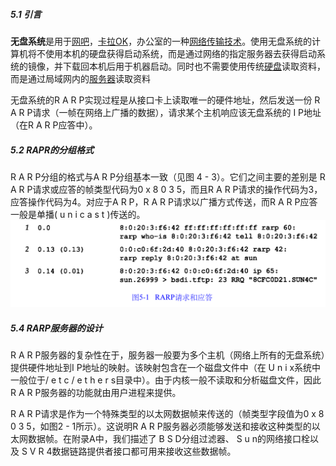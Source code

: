 ##### 5.1 引言

**无盘系统**是用于[网吧](https://baike.baidu.com/item/网吧)，[卡拉OK](https://baike.baidu.com/item/卡拉OK)，办公室的一种[网络传输技术](https://baike.baidu.com/item/网络传输技术)。使用无盘系统的计算机将不使用本机的硬盘获得启动系统，而是通过网络的指定服务器去获得启动系统的镜像，并下载回本机后用于机器启动。同时也不需要使用传统[硬盘](https://baike.baidu.com/item/硬盘)读取资料，而是通过局域网内的[服务器](https://baike.baidu.com/item/服务器)读取资料

无盘系统的R A R P实现过程是从接口卡上读取唯一的硬件地址，然后发送一份 R A R P请求（一帧在网络上广播的数据），请求某个主机响应该无盘系统的 I P地址（在R A R P应答中）。

##### 5.2 RAPR的分组格式

R A R P分组的格式与A R P分组基本一致（见图 4 - 3）。它们之间主要的差别是 R A R P请求或应答的帧类型代码为0 x 8 0 3 5，而且R A R P请求的操作代码为3，应答操作代码为4。对应于A R P，R A R P请求以广播方式传送，而R A R P应答一般是单播( u n i c a s t )传送的。
<img src="image-20210901142134411.png" alt="image-20210901142134411" style="zoom:50%;" />

##### 5.4 RARP服务器的设计

R A R P服务器的复杂性在于，服务器一般要为多个主机（网络上所有的无盘系统）提供硬件地址到I P地址的映射。该映射包含在一个磁盘文件中（在 U n i x系统中一般位于/ e t c / e t h e r s目录中）。由于内核一般不读取和分析磁盘文件，因此 R A R P服务器的功能就由用户进程来提供。

R A R P请求是作为一个特殊类型的以太网数据帧来传送的（帧类型字段值为0 x 8 0 3 5，如图2 - 1所示）。这说明R A R P服务器必须能够发送和接收这种类型的以太网数据帧。在附录A中，我们描述了 B S D分组过滤器、 S u n的网络接口栓以及 S V R 4数据链路提供者接口都可用来接收这些数据帧。